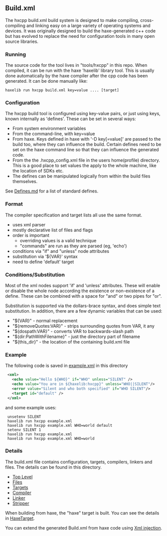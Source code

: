 Build.xml
----------

The hxcpp build.xml build system is designed to make compiling, cross-compiling and linking easy on a large variety of operating systems and devices.  It was originally designed to build the haxe-generated c++ code but has evolved to replace the need for configuration tools in many open source libraries.

### Running
The source code for the tool lives in "tools/hxcpp" in this repo.  When compiled, it can be run with the haxe 'haxelib' library tool.  This is usually done automatically by the haxe compiler after the cpp code has been generated.  It can be done manually like:
```
haxelib run hxcpp build.xml key=value .... [target]
```

### Configuration
The hxcpp build tool is configured using key-value pairs, or just using keys, known internally as 'defines'.  These can be set in several ways:
  - From system environment variables
  - From the command-line, with key=value
  - From haxe.  Keys defined in haxe with '-D key[=value]' are passed to the build too, where they can influence the build.  Certain defines need to be set on the haxe command line so that they can influence the generated code.
  - From the the .hxcpp_config.xml file in the users home(profile) directory.  This is a good place to set values the apply to the whole machine, like the location of SDKs etc.
  - The defines can be manipulated logically from within the build files themselves.

See [Defines.md](Defines.md) for a list of standard defines.


### Format
The compiler specification and target lists all use the same format.
  - uses xml parser
  - mostly declarative list of files and flags
  - order is important
    + overriding values is a valid technique
    + "commands" are run as they are parsed (eg, 'echo')
  - conditions via "if" and "unless" node attributes
  - substitution via '${VAR}' syntax
  - need to define 'default' target

### Conditions/Substitution
Most of the xml nodes support 'if' and 'unless' attributes.  These will enable or disable the whole node according the existence or non-existence of a define.  These can be combined with a space for "and" or two pipes for "or".

Substitution is supported via the dollars-brace syntax, and does simple text substitution.  In addition, there are a few dynamic variables that can be used:
 - "${VAR}" - normal replacement
 - "${removeQuotes:VAR}" - strips surrounding quotes from VAR, it any
 - "${dospath:VAR}" - converts VAR to backwards-slash path
 - "${dir:PathWithFilename}" - just the directory part of filename
 - "${this_dir}" - the location of the containing build.xml file


### Example
The following code is saved in [example.xml](example.xml) in this directory
```xml
 <xml>
   <echo value="Hello ${WHO}" if="WHO" unless="SILENT" />
   <echo value="You are in ${haxelib:hxcpp}" unless="WHO||SILENT"/>
   <error value="Silent and who both specified" if="WHO SILENT"/>
   <target id="default" />
 </xml>
```

and some example uses:

```
 unsetenv SILENT
 haxelib run hxcpp example.xml
 haxelib run hxcpp example.xml WHO=world default
 setenv SILENT 1
 haxelib run hxcpp example.xml
 haxelib run hxcpp example.xml WHO=world
```

### Details
The build.xml file contains configuration, targets, compilers, linkers and files. The details can be found in this directory.
 - [Top Level](TopLevel.md)
 - [Files](Files.md)
 - [Targets](Targets.md)
 - [Compiler](Compiler.md)
 - [Linker](Linker.md)
 - [Stripper](Stripper.md)

When building from haxe, the "haxe" target is built.  You can see the details in [HaxeTarget](HaxeTarget.md).

You can extend the generated Build.xml from haxe code using [Xml injection](XmlInjection.md).

